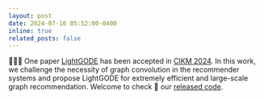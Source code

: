 ```yaml
---
layout: post
date: 2024-07-16 05:52:00-0400 
inline: true
related_posts: false
---
```


:tada::tada::tada: One paper [LightGODE](https://arxiv.org/abs/2407.18910) has been accepted in [CIKM 2024](https://cikm2024.org/). In this work, we challenge the necessity of graph convolution in the recommender systems and propose LightGODE for extremely efficient and large-scale graph recommendation. Welcome to check :eyes: our [released code](https://github.com/DavidZWZ/LightGODE).